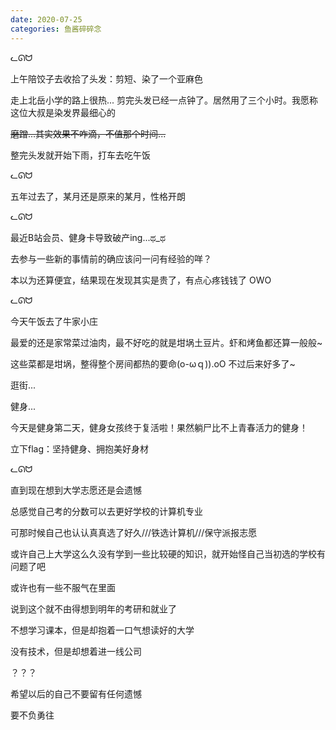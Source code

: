 ```yaml
---
date: 2020-07-25
categories: 鱼酱碎碎念
---
```


<span class="label label-success">ᓚᘏᗢ</span>

上午陪饺子去收拾了头发：剪短、染了一个亚麻色

走上北岳小学的路上很热... 剪完头发已经一点钟了。居然用了三个小时。我愿称这位大叔是染发界最细心的

  ~~磨蹭...其实效果不咋滴，不值那个时间...~~  

整完头发就开始下雨，打车去吃午饭

<span class="label label-default">ᓚᘏᗢ</span>

五年过去了，某月还是原来的某月，性格开朗

<span class="label label-warning">ᓚᘏᗢ</span>

最近B站会员、健身卡导致破产ing...ಥ_ಥ

去参与一些新的事情前的确应该问一问有经验的咩？

本以为还算便宜，结果现在发现其实是贵了，有点心疼钱钱了 OWO

<span class="label label-danger">ᓚᘏᗢ</span>

今天午饭去了牛家小庄

最爱的还是家常菜过油肉，最不好吃的就是坩埚土豆片。虾和烤鱼都还算一般般~

这些菜都是坩埚，整得整个房间都热的要命(o-ωｑ)).oO 不过后来好多了~

逛街...

健身...

今天是健身第二天，健身女孩终于复活啦！果然躺尸比不上青春活力的健身！

立下flag：坚持健身、拥抱美好身材

<span class="label label-success">ᓚᘏᗢ</span>

直到现在想到大学志愿还是会遗憾

总感觉自己考的分数可以去更好学校的计算机专业

可那时候自己也认认真真选了好久///铁选计算机///保守派报志愿

或许自己上大学这么久没有学到一些比较硬的知识，就开始怪自己当初选的学校有问题了吧

或许也有一些不服气在里面

说到这个就不由得想到明年的考研和就业了

不想学习课本，但是却抱着一口气想读好的大学

没有技术，但是却想着进一线公司

？？？

希望以后的自己不要留有任何遗憾

要不负勇往





